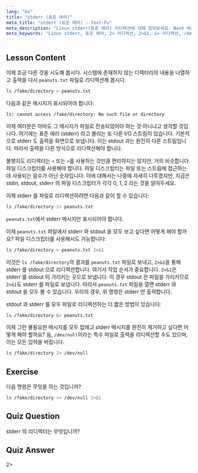 ```yaml
---
lang: "ko"
title: "stderr (표준 에러)"
meta_title: "stderr (표준 에러) - Text-Fu"
meta_description: "Linux stderr(표준 에러) 리디렉션에 대해 알아보세요. Bash 에서 에러 처리를 위한 2>, 2>&1, &>, 그리고 /dev/null을 이해하세요. Linux 명령줄 기술을 향상시키세요!"
meta_keywords: "Linux stderr, 표준 에러, 2> 리디렉션, 2>&1, &> 리디렉션, /dev/null, Bash 에러 처리, Linux 튜토리얼, Linux 초보자"
---
```


## Lesson Content

이제 조금 다른 것을 시도해 봅시다. 시스템에 존재하지 않는 디렉터리의 내용을 나열하고 출력을 다시 `peanuts.txt` 파일로 리디렉션해 봅시다.

```bash
ls /fake/directory > peanuts.txt
```

다음과 같은 메시지가 표시되어야 합니다:

```plaintext
ls: cannot access /fake/directory: No such file or directory
```

이제 여러분은 아마도 그 메시지가 파일로 전송되었어야 하는 것 아니냐고 생각할 것입니다. 여기에는 표준 에러 (stderr) 라고 불리는 또 다른 I/O 스트림이 있습니다. 기본적으로 stderr 도 출력을 화면으로 보냅니다. 이는 stdout 과는 완전히 다른 스트림입니다. 따라서 출력을 다른 방식으로 리디렉션해야 합니다.

불행히도 리디렉터는 `<` 또는 `>`를 사용하는 것만큼 편리하지는 않지만, 거의 비슷합니다. 파일 디스크립터를 사용해야 합니다. 파일 디스크립터는 파일 또는 스트림에 접근하는 데 사용되는 음수가 아닌 숫자입니다. 이에 대해서는 나중에 자세히 다루겠지만, 지금은 stdin, stdout, stderr 의 파일 디스크립터가 각각 0, 1, 2 라는 것을 알아두세요.

이제 stderr 를 파일로 리디렉션하려면 다음과 같이 할 수 있습니다:

```bash
ls /fake/directory 2> peanuts.txt
```

`peanuts.txt`에서 stderr 메시지만 표시되어야 합니다.

이제 `peanuts.txt` 파일에서 stderr 와 stdout 을 모두 보고 싶다면 어떻게 해야 할까요? 파일 디스크립터를 사용해서도 가능합니다:

```bash
ls /fake/directory > peanuts.txt 2>&1
```

이것은 `ls /fake/directory`의 결과를 `peanuts.txt` 파일로 보내고, `2>&1`을 통해 stderr 를 stdout 으로 리디렉션합니다. 여기서 작업 순서가 중요합니다. `2>&1`은 stderr 를 stdout 이 가리키는 곳으로 보냅니다. 이 경우 stdout 은 파일을 가리키므로 `2>&1`도 stderr 를 파일로 보냅니다. 따라서 `peanuts.txt` 파일을 열면 stderr 와 stdout 을 모두 볼 수 있습니다. 우리의 경우, 위 명령은 stderr 만 출력합니다.

stdout 과 stderr 를 모두 파일로 리디렉션하는 더 짧은 방법이 있습니다:

```bash
ls /fake/directory &> peanuts.txt
```

이제 그런 불필요한 메시지를 모두 없애고 stderr 메시지를 완전히 제거하고 싶다면 어떻게 해야 할까요? 음, `/dev/null`이라는 특수 파일로 출력을 리디렉션할 수도 있으며, 이는 모든 입력을 버립니다.

```bash
ls /fake/directory 2> /dev/null
```

## Exercise

다음 명령은 무엇을 하는 것입니까?

```bash
ls /fake/directory >> /dev/null 2>&1
```

## Quiz Question

stderr 의 리디렉터는 무엇입니까?

## Quiz Answer

2>
